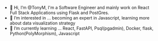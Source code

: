 - 👋 Hi, I’m @TonyM, I'm a Software Engineer and mainly work on React Full Stack Applications using Flask and PostGres.
- 👀 I’m interested in ... becoming an expert in Javascript, learning more about data visualization strategy
- 🌱 I’m currently learning ... React, FastAPI, Psql(pgadmin), Docker, flask, Python(PolyMorphism), Javascript 



<!---
TonyM-Analyst/TonyM-Analyst is a ✨ special ✨ repository because its `README.md` (this file) appears on your GitHub profile.
You can click the Preview link to take a look at your changes.
--->
